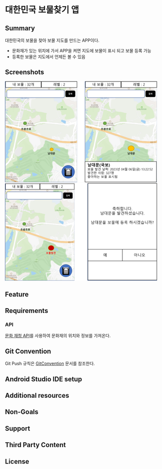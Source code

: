 # 대한민국 보물찾기 앱

## Summary
대한민국의 보물을 찾아 보물 지도를 만드는 APP이다.

* 문화재가 있는 위치에 가서 APP을 켜면 지도에 보물이 표시 되고 보물 등록 가능
* 등록한 보물은 지도에서 언제든 볼 수 있음

## Screenshots

<img src="screenshots/main.png"/>
<img src="screenshots/find.png"/>

## Feature


## Requirements

### API

[문화 재청 API](https://www.cha.go.kr/html/HtmlPage.do?pg=/publicinfo/pbinfo3_0202.jsp&mn=NS_04_04_03)를 사용하여 문화재의 위치와 정보를 가져온다.

Git Convention
--------------

Git Push 규칙은 [GitConvention](docs/GitConvention.md) 문서를 참조한다.

Android Studio IDE setup
------------------------


Additional resources
--------------------

Non-Goals
---------


Support
-------


Third Party Content
-------------------


License
-------

